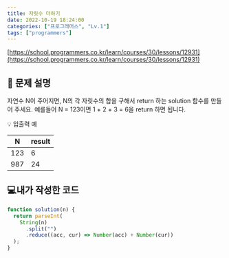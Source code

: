 ```yaml
---
title: 자릿수 더하기
date: 2022-10-19 18:24:00
categories: ["프로그래머스", "Lv.1"]
tags: ["programmers"]
---
```


[https://school.programmers.co.kr/learn/courses/30/lessons/12931](https://school.programmers.co.kr/learn/courses/30/lessons/12931)

## 📔 문제 설명

자연수 N이 주어지면, N의 각 자릿수의 합을 구해서 return 하는 solution 함수를 만들어 주세요.
예를들어 N = 123이면 1 + 2 + 3 = 6을 return 하면 됩니다.

💡 입출력 예

| N   | result |
| --- | ------ |
| 123 | 6      |
| 987 | 24     |

## 💻내가 작성한 코드

```js
function solution(n) {
  return parseInt(
    String(n)
      .split("")
      .reduce((acc, cur) => Number(acc) + Number(cur))
  );
}
```
